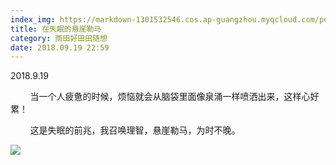 ```yaml
---
index_img: https://markdown-1301532546.cos.ap-guangzhou.myqcloud.com/peipei_blog/20210921150404.jpeg
title: 在失眠的悬崖勒马
category: 雨田好田田随想
date: 2018.09.19 22:59
---
```


2018.9.19

        当一个人疲惫的时候，烦恼就会从脑袋里面像泉涌一样喷洒出来，这样心好累！

        这是失眠的前兆，我召唤理智，悬崖勒马，为时不晚。

![](https://markdown-1301532546.cos.ap-guangzhou.myqcloud.com/peipei_blog/20210921150404.jpeg)  

